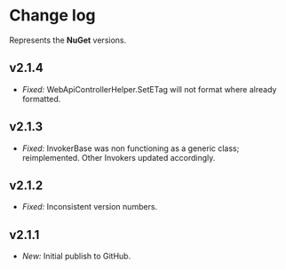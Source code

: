 ﻿# Change log

Represents the **NuGet** versions.

## v2.1.4
- *Fixed:* WebApiControllerHelper.SetETag will not format where already formatted. 

## v2.1.3
- *Fixed:* InvokerBase was non functioning as a generic class; reimplemented. Other Invokers updated accordingly.

## v2.1.2
- *Fixed:* Inconsistent version numbers.

## v2.1.1
- *New:* Initial publish to GitHub.